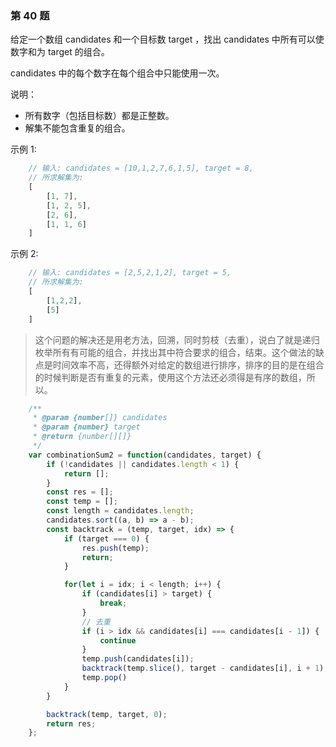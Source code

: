 ### 第 40 题

给定一个数组 candidates 和一个目标数 target ，找出 candidates 中所有可以使数字和为 target 的组合。

candidates 中的每个数字在每个组合中只能使用一次。

说明：

- 所有数字（包括目标数）都是正整数。
- 解集不能包含重复的组合。 

示例 1:
```js
    // 输入: candidates = [10,1,2,7,6,1,5], target = 8,
    // 所求解集为:
    [
        [1, 7],
        [1, 2, 5],
        [2, 6],
        [1, 1, 6]
    ]
```

示例 2:
```js
    // 输入: candidates = [2,5,2,1,2], target = 5,
    // 所求解集为:
    [
        [1,2,2],
        [5]
    ]
```

> 这个问题的解决还是用老方法，回溯，同时剪枝（去重），说白了就是递归枚举所有有可能的组合，并找出其中符合要求的组合，结束。这个做法的缺点是时间效率不高，还得额外对给定的数组进行排序，排序的目的是在组合的时候判断是否有重复的元素，使用这个方法还必须得是有序的数组，所以。

```js
    /**
     * @param {number[]} candidates
     * @param {number} target
     * @return {number[][]}
     */
    var combinationSum2 = function(candidates, target) {
        if (!candidates || candidates.length < 1) {
            return [];
        }
        const res = [];
        const temp = [];
        const length = candidates.length;
        candidates.sort((a, b) => a - b);
        const backtrack = (temp, target, idx) => {
            if (target === 0) {
                res.push(temp);
                return;
            }

            for(let i = idx; i < length; i++) {
                if (candidates[i] > target) {
                    break;
                }
                // 去重
                if (i > idx && candidates[i] === candidates[i - 1]) {
                    continue
                }
                temp.push(candidates[i]);
                backtrack(temp.slice(), target - candidates[i], i + 1);
                temp.pop()
            }
        }

        backtrack(temp, target, 0);
        return res;
    };

```
